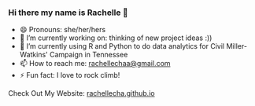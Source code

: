### Hi there my name is Rachelle 👋

- 😄 Pronouns: she/her/hers
- 🔭 I’m currently working on: thinking of new project ideas :))
- 🌱 I’m currently using R and Python to do data analytics for Civil Miller-Watkins' Campaign in Tennessee
- 📫 How to reach me: rachellechaa@gmail.com
- ⚡ Fun fact: I love to rock climb!

Check Out My Website: [rachellecha.github.io](https://rachellecha.github.io/)

